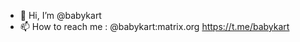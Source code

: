 - 👋 Hi, I’m @babykart
- 📫 How to reach me : @babykart:matrix.org https://t.me/babykart

<!---
babykart/babykart is a ✨ special ✨ repository because its `README.md` (this file) appears on your GitHub profile.
You can click the Preview link to take a look at your changes.
--->

